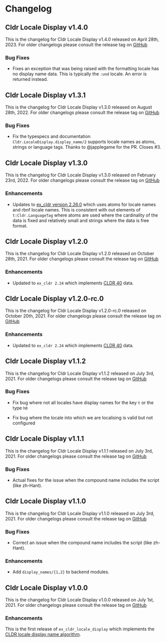 # Changelog

## Cldr Locale Display v1.4.0

This is the changelog for Cldr Locale Display v1.4.0 released on April 28th, 2023.  For older changelogs please consult the release tag on [GitHub](https://github.com/elixir-cldr/cldr_locale_display/tags)

### Bug Fixes

* Fixes an exception that was being raised with the formatting locale has no display name data. This is typically the `:und` locale. An error is returned instead.

## Cldr Locale Display v1.3.1

This is the changelog for Cldr Locale Display v1.3.0 released on August 28th, 2022.  For older changelogs please consult the release tag on [GitHub](https://github.com/elixir-cldr/cldr_locale_display/tags)

### Bug Fixes

* Fix the typespecs and documentation `Cldr.LocaleDisplay.display_name/2` supports locale names as atoms, strings or language tags. Thanks to @japplegame for the PR. Closes #3.

## Cldr Locale Display v1.3.0

This is the changelog for Cldr Locale Display v1.3.0 released on February 23rd, 2022.  For older changelogs please consult the release tag on [GitHub](https://github.com/elixir-cldr/cldr_locale_display/tags)

### Enhancements

* Updates to [ex_cldr version 2.26.0](https://hex.pm/packages/ex_cldr/2.26.0) which uses atoms for locale names and rbnf locale names. This is consistent with out elements of `t:Cldr.LanguageTag` where atoms are used where the cardinality of the data is fixed and relatively small and strings where the data is free format.

## Cldr Locale Display v1.2.0

This is the changelog for Cldr Locale Display v1.2.0 released on October 28th, 2021.  For older changelogs please consult the release tag on [GitHub](https://github.com/elixir-cldr/cldr_locale_display/tags)

### Enhancements

* Updated to `ex_cldr 2.24` which implements [CLDR 40](https://cldr.unicode.org/index/downloads/cldr-40) data.

## Cldr Locale Display v1.2.0-rc.0

This is the changelog for Cldr Locale Display v1.2.0-rc.0 released on October 20th, 2021.  For older changelogs please consult the release tag on [GitHub](https://github.com/elixir-cldr/cldr_locale_display/tags)

### Enhancements

* Updated to `ex_cldr 2.24` which implements [CLDR 40](https://cldr.unicode.org/index/downloads/cldr-40) data.

## Cldr Locale Display v1.1.2

This is the changelog for Cldr Locale Display v1.1.2 released on July 3rd, 2021.  For older changelogs please consult the release tag on [GitHub](https://github.com/elixir-cldr/cldr_locale_display/tags)

### Bug Fixes

* Fix bug where not all locales have display names for the key `t` or the type `h0`

* Fix bug where the locale into which we are localising is valid but not configured

## Cldr Locale Display v1.1.1

This is the changelog for Cldr Locale Display v1.1.1 released on July 3rd, 2021.  For older changelogs please consult the release tag on [GitHub](https://github.com/elixir-cldr/cldr_locale_display/tags)

### Bug Fixes

* Actual fixes for the issue when the compound name includes the script (like zh-Hant).

## Cldr Locale Display v1.1.0

This is the changelog for Cldr Locale Display v1.1.0 released on July 3rd, 2021.  For older changelogs please consult the release tag on [GitHub](https://github.com/elixir-cldr/cldr_locale_display/tags)

### Bug Fixes

* Correct an issue when the compound name includes the script (like zh-Hant).

### Enhancements

* Add `display_names/{1,2}` to backend modules.

## Cldr Locale Display v1.0.0

This is the changelog for Cldr Locale Display v1.0.0 released on July 1st, 2021.  For older changelogs please consult the release tag on [GitHub](https://github.com/elixir-cldr/cldr_locale_display/tags)

### Enhancements

This is the first release of `ex_cldr_locale_display` which implements the [CLDR locale display name algorithm](https://unicode-org.github.io/cldr/ldml/tr35-general.html#locale_display_name_algorithm).


